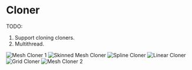 # Cloner

TODO:
1. Support cloning cloners.
2. Multithread.

![Mesh Cloner 1](https://media.giphy.com/media/55f9C9ICGDXc7G3O5S/giphy.gif)
![Skinned Mesh Cloner](https://media.giphy.com/media/3tFeieI0S88nPvDOoH/giphy.gif)
![Spline Cloner](https://media.giphy.com/media/cft5TnjXrXAHZrcDB3/giphy.gif)
![Linear Cloner](https://media.giphy.com/media/9Y01BDZ9lqSjMAYcFd/giphy.gif)
![Grid Cloner](https://media.giphy.com/media/836ZQtyRUANummNjy6/giphy.gif)
![Mesh Cloner 2](https://media.giphy.com/media/sRFzPrqNNNK5AobaAp/giphy.gif)
